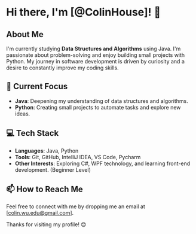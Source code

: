 # Hi there, I'm [@ColinHouse]! 👋

## About Me

I'm currently studying **Data Structures and Algorithms** using Java. I'm passionate about problem-solving and enjoy building small projects with Python. My journey in software development is driven by curiosity and a desire to constantly improve my coding skills.

## 🔭 Current Focus

- **Java**: Deepening my understanding of data structures and algorithms.
- **Python**: Creating small projects to automate tasks and explore new ideas.

## 💻 Tech Stack

- **Languages**: Java, Python
- **Tools**: Git, GitHub, IntelliJ IDEA, VS Code, Pycharm
- **Other Interests**: Exploring C#, WPF technology, and learning front-end development. (Beginner Level)

## 📫 How to Reach Me

Feel free to connect with me by dropping me an email at [colin.wu.edu@gmail.com].

<!--

## 📚 Recent Projects

Here are a few projects I've worked on:

- **[Project Name](#)**: A brief description of the project.
- **[Project Name](#)**: A brief description of the project.

-->

Thanks for visiting my profile! 😊
